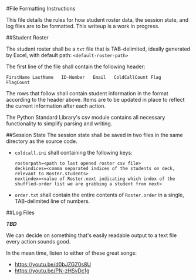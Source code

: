 #File Formatting Instructions

This file details the rules for how student roster data, the session state, and log files are to be formatted. This writeup is a work in progress.

##Student Roster

The student roster shall be a `txt` file that is TAB-delimited, ideally generated by Excel, with default path: `<default-roster-path>`

The first line of the file shall contain the following header:

`FirstName LastName   ID-Number   Email   ColdCallCount Flag    FlagCount`

The rows that follow shall contain student information in the format according to the header above.
Items are to be updated in place to reflect the current information after each action.

The Python Standard Library's csv module contains all necessary functionality to simplify parsing and writing.

##Session State
The session state shall be saved in two files in the same directory as the source code.
 
* `coldcall.ini` shall containing the following keys:

  ```
  rosterpath=<path to last opened roster csv file>
  deckindices=<comma separated indices of the students on deck, relevant to Roster.students>
  nextindex=<value of Roster.next indicating which index of the shuffled-order list we are grabbing a student from next>
  ```
 
* `order.txt` shall contain the entire contents of `Roster.order` in a single, TAB-delimited line of numbers.

##Log Files

_**TBD**_

We can decide on something that's easily readable output to a text file every action sounds good.

In the mean time, listen to either of these great songs:

* https://youtu.be/d0bJZGZ0s8U
* https://youtu.be/PN-zHSvDc1g